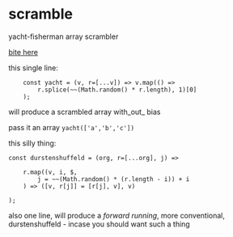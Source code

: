 # scramble
yacht-fisherman array scrambler

[bite here](https://queviva.github.io/scramble/)

this single line:

```
    const yacht = (v, r=[...v]) => v.map(() =>
        r.splice(~~(Math.random() * r.length), 1)[0]
    );
```

will produce a scrambled array with_out_ bias

pass it an array `yacht(['a','b','c'])`

this silly thing:
```
const durstenshuffeld = (org, r=[...org], j) =>
        
    r.map((v, i, $,
        j = ~~(Math.random() * (r.length - i)) + i
    ) => ([v, r[j]] = [r[j], v], v)
        
);
```
also one line, will produce a _forward running_,
more conventional, durstenshuffeld - incase you
should want such a thing


